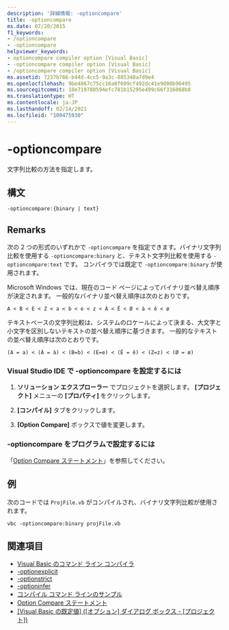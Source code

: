 ```yaml
---
description: '詳細情報: -optioncompare'
title: -optioncompare
ms.date: 07/20/2015
f1_keywords:
- /optioncompare
- -optioncompare
helpviewer_keywords:
- optioncompare compiler option [Visual Basic]
- -optioncompare compiler option [Visual Basic]
- /optioncompare compiler option [Visual Basic]
ms.assetid: 7237b766-b44d-4cc5-9a3c-885348a7d9e4
ms.openlocfilehash: 9be4867c75cc16a8f699cf492dc41e9d08b96495
ms.sourcegitcommit: 10e719780594efc781b15295e499c66f316068b8
ms.translationtype: HT
ms.contentlocale: ja-JP
ms.lasthandoff: 02/14/2021
ms.locfileid: "100475930"
---
```

# <a name="-optioncompare"></a>-optioncompare

文字列比較の方法を指定します。

## <a name="syntax"></a>構文

```console
-optioncompare:{binary | text}
```

## <a name="remarks"></a>Remarks

次の 2 つの形式のいずれかで `-optioncompare` を指定できます。バイナリ文字列比較を使用する `-optioncompare:binary` と、テキスト文字列比較を使用する `-optioncompare:text` です。 コンパイラでは既定で `-optioncompare:binary` が使用されます。

Microsoft Windows では、現在のコード ページによってバイナリ並べ替え順序が決定されます。 一般的なバイナリ並べ替え順序は次のとおりです。

`A < B < E < Z < a < b < e < z < À < Ê < Ø < à < ê < ø`

テキストベースの文字列比較は、システムのロケールによって決まる、大文字と小文字を区別しないテキストの並べ替え順序に基づきます。 一般的なテキストの並べ替え順序は次のとおりです。

`(A = a) < (À = à) < (B=b) < (E=e) < (Ê = ê) < (Z=z) < (Ø = ø)`

### <a name="to-set--optioncompare-in-the-visual-studio-ide"></a>Visual Studio IDE で -optioncompare を設定するには

1. **ソリューション エクスプローラー** でプロジェクトを選択します。 **[プロジェクト]** メニューの **[プロパティ]** をクリックします。

2. **[コンパイル]** タブをクリックします。

3. **[Option Compare]** ボックスで値を変更します。

### <a name="to-set--optioncompare-programmatically"></a>-optioncompare をプログラムで設定するには

「[Option Compare ステートメント](../../language-reference/statements/option-compare-statement.md)」を参照してください。

## <a name="example"></a>例

次のコードでは `ProjFile.vb` がコンパイルされ、バイナリ文字列比較が使用されます。

```console
vbc -optioncompare:binary projFile.vb
```

## <a name="see-also"></a>関連項目

- [Visual Basic のコマンド ライン コンパイラ](index.md)
- [-optionexplicit](optionexplicit.md)
- [-optionstrict](optionstrict.md)
- [-optioninfer](optioninfer.md)
- [コンパイル コマンド ラインのサンプル](sample-compilation-command-lines.md)
- [Option Compare ステートメント](../../language-reference/statements/option-compare-statement.md)
- [[Visual Basic の既定値] ([オプション] ダイアログ ボックス - [プロジェクト])](/visualstudio/ide/reference/visual-basic-defaults-projects-options-dialog-box)
